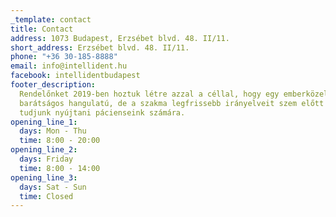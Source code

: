 ```yaml
---
_template: contact
title: Contact
address: 1073 Budapest, Erzsébet blvd. 48. II/11.
short_address: Erzsébet blvd. 48. II/11.
phone: "+36 30-185-8888"
email: info@intellident.hu
facebook: intellidentbudapest
footer_description:
  Rendelőnket 2019-ben hoztuk létre azzal a céllal, hogy egy emberközeli,
  barátságos hangulatú, de a szakma legfrissebb irányelveit szem előtt tartó ellátást
  tudjunk nyújtani pácienseink számára.
opening_line_1:
  days: Mon - Thu
  time: 8:00 - 20:00
opening_line_2:
  days: Friday
  time: 8:00 - 14:00
opening_line_3:
  days: Sat - Sun
  time: Closed
---
```

